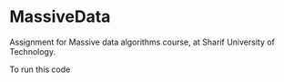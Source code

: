 # MassiveData
Assignment for Massive data algorithms course, at Sharif University of Technology.

To run this code
